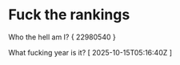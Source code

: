 # Fuck the rankings

Who the hell am I?
{ 22980540 }

What fucking year is it?
[ 2025-10-15T05:16:40Z ]

